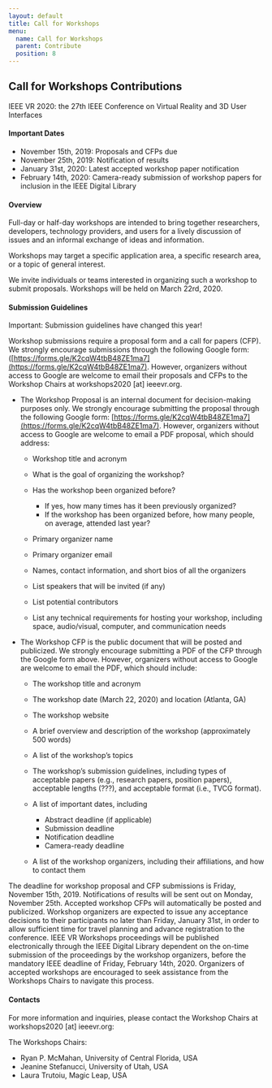 ```yaml
---
layout: default
title: Call for Workshops
menu:
  name: Call for Workshops
  parent: Contribute
  position: 8
---
```


## Call for Workshops Contributions

IEEE VR 2020: the 27th IEEE Conference on Virtual Reality and 3D User Interfaces

#### Important Dates

- November 15th, 2019: Proposals and CFPs due 
- November 25th, 2019: Notification of results 
- January 31st, 2020: Latest accepted workshop paper notification 
- February 14th, 2020: Camera-ready submission of workshop papers for inclusion in the IEEE Digital Library 

#### Overview

Full-day or half-day workshops are intended to bring together researchers, developers, technology providers, and users for a lively discussion of issues and an informal exchange of ideas and information.

Workshops may target a specific application area, a specific research area, or a topic of general interest.

We invite individuals or teams interested in organizing such a workshop to submit proposals. Workshops will be held on March 22rd, 2020. 

#### Submission Guidelines

Important: Submission guidelines have changed this year!

Workshop submissions require a proposal form and a call for papers (CFP). We strongly encourage submissions through the following Google form: ([https://forms.gle/K2cqW4tbB48ZE1ma7](https://forms.gle/K2cqW4tbB48ZE1ma7). However,  organizers without access to Google are welcome to email their proposals and CFPs to the Workshop Chairs at workshops2020 [at] ieeevr.org.

- The Workshop Proposal is an internal document for decision-making purposes only. We strongly encourage submitting the proposal through the following Google form: [https://forms.gle/K2cqW4tbB48ZE1ma7](https://forms.gle/K2cqW4tbB48ZE1ma7). However, organizers without access to Google are welcome to email a PDF proposal, which should address: 
    - Workshop title and acronym 
    - What is the goal of organizing the workshop? 
    - Has the workshop been organized before? 
        - If yes, how many times has it been previously organized? 
        - If the workshop has been organized before, how many people, on average, attended last year? 

    - Primary organizer name 
    - Primary organizer email 
    - Names, contact information, and short bios of all the organizers 
    - List speakers that will be invited (if any) 
    - List potential contributors 
    - List any technical requirements for hosting your workshop, including space, audio/visual, computer, and communication needs 

- The Workshop CFP is the public document that will be posted and publicized. We strongly encourage submitting a PDF of the CFP through the Google form above. However, organizers without access to Google are welcome to email the PDF, which should include: 
    - The workshop title and acronym 
    - The workshop date (March 22, 2020) and location (Atlanta, GA) 
    - The workshop website 
    - A brief overview and description of the workshop (approximately 500 words) 
    - A list of the workshop’s topics 
    - The workshop’s submission guidelines, including types of acceptable papers (e.g., research papers, position papers), acceptable lengths (???), and acceptable format (i.e., TVCG format). 
    - A list of important dates, including 
        - Abstract deadline (if applicable) 
        - Submission deadline 
        - Notification deadline 
        - Camera-ready deadline 

    - A list of the workshop organizers, including their affiliations, and how to contact them 

  

The deadline for workshop proposal and CFP submissions is Friday, November 15th, 2019. Notifications of results will be sent out on Monday, November 25th. Accepted workshop CFPs will automatically be posted and publicized. Workshop organizers are expected to issue any acceptance decisions to their participants no later than Friday, January 31st, in order to allow sufficient time for travel planning and advance registration to the conference. IEEE VR Workshops proceedings will be published electronically through the IEEE Digital Library dependent on the on-time submission of the proceedings by the workshop organizers, before the mandatory IEEE deadline of Friday, February 14th, 2020. Organizers of accepted workshops are encouraged to seek assistance from the Workshops Chairs to navigate this process.

#### Contacts

For more information and inquiries, please contact the Workshop Chairs at workshops2020 [at] ieeevr.org:

The Workshops Chairs:

- Ryan P. McMahan, University of Central Florida, USA 
- Jeanine Stefanucci, University of Utah, USA 
- Laura Trutoiu, Magic Leap, USA